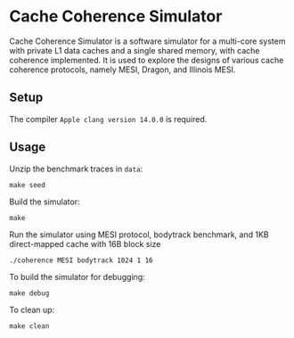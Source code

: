 # Cache Coherence Simulator

Cache Coherence Simulator is a software simulator for a multi-core system with private L1 data caches and a single shared memory, with cache coherence implemented.
It is used to explore the designs of various cache coherence protocols, namely MESI, Dragon, and Illinois MESI.

## Setup

The compiler `Apple clang version 14.0.0` is required.

## Usage

Unzip the benchmark traces in `data`:
```
make seed
```

Build the simulator:
```
make
```

Run the simulator using MESI protocol, bodytrack benchmark, and 1KB direct-mapped cache with 16B block size
```
./coherence MESI bodytrack 1024 1 16
```

To build the simulator for debugging:
```
make debug
```

To clean up:
```
make clean
```
